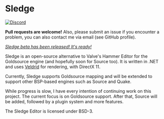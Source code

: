 Sledge
======

[![Discord](https://img.shields.io/badge/chat-Sledge%20on%20TWHL%20discord-brightgreen.svg?logo=discord&style=flat-square)](https://discord.gg/Bj5bzjk)

**Pull requests are welcome!** Also, please submit an issue if you encounter a problem, you can also contact me via email (see GitHub profile).

*[Sledge beta has been released! It's ready!][1]*

Sledge is an open-source alternative to Valve's Hammer Editor for the Goldsource engine (and hopefully soon for Source too).
It is written in .NET and uses [Veldrid][2] for rendering, with DirectX 11.

Currently, Sledge supports Goldsource mapping and will be extended to support other BSP-based engines such as Source and Quake.

While progress is slow, I have every intention of continuing work on this project.
The current focus is on Goldsource support. After that, Source will be added, followed by a plugin system and more features.

The Sledge Editor is licensed under BSD-3.

[1]: http://sledge-editor.com/
[2]: https://github.com/mellinoe/veldrid/